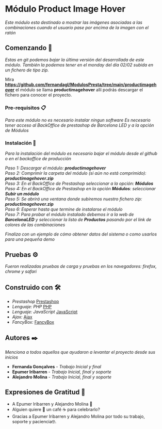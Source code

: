 # Módulo Product Image Hover

_Este módulo esta destinado a mostrar las imágenes asociadas a las combinaciones cuando el usuario pase por encima de la imagen con el ratón_

## Comenzando 🚀

_Estas en git podemos bajar la última versión del desarrollada de este módulo. También la podemos tener en el monday del día 02/02 subida en un fichero de tipo zip._

Mira **https://github.com/fernandagl/ModulosPresta/tree/main/productimagehover** el módulo se llama **productimagehover** allí podrás descargar el fichero para conocer el proyecto.


### Pre-requisitos 📋

_Para este módulo no es necesario instalar ningun software_
_Es necesario tener acceso al BackOffice de prestashop de Barcelona LED y a la opción de Módulos_


### Instalación 🔧

_Para la instalación del módulo es necesario bajar el módulo desde el github o en el backoffice de producción_

_Paso 1: Descargar el módulo: **productimagehover**_<br>
_Paso 2: Comprimir la carpeta del módulo (si aún no está comprimido): **productimagehover.zip**_<br>
_Paso 3: En el BackOffice de Prestashop seleccionar a la opción: **Módulos**_<br>
_Paso 4: En el BackOffice de Prestashop en la opción **Módulos**: seleccionar **Subir un módulo**_<br>
_Paso 5: Se abrirá una ventana donde subiremos nuestro fichero zip: **productimagehover.zip**_<br>
_Paso 6: Esperar hasta que termine de instalarse el módulo_<br>
_Paso 7: Para probar el módulo instalado debemos ir a la web de **BarcelonaLED** y seleccionar la lista de **Productos** pasando por el link de colores de las combinaciones_<br>


_Finaliza con un ejemplo de cómo obtener datos del sistema o como usarlos para una pequeña demo_

## Pruebas ⚙️

_Fueron realizadas pruebas de carga y pruebas en los navegadores: firefox, chrome y safari_


## Construido con 🛠️

* _Prestashop_ [Prestashop](https://devdocs.prestashop.com/) 
* _Lenguaje: PHP_ [PHP](https://www.php.net/manual/es/intro-whatis.php) 
* _Lenguaje: JavaScript_ [JavaScript](https://es.wikipedia.org/wiki/JavaScript) 
* _Ajax:_ [Ajax](https://formandocodigo.com/post/envio-de-formulario-por-ajax) 
* _FancyBox:_ [FancyBox](http://fancybox.net/) 

## Autores ✒️

_Menciona a todos aquellos que ayudaron a levantar el proyecto desde sus inicios_

* **Fernanda Gonçalves** - *Trabajo Inicial y final*
* **Epumer Iribarren** - *Trabajo Inicial, final y soporte*
* **Alejandro Molina** - *Trabajo Inicial, final y soporte*

## Expresiones de Gratitud 🎁

* A Epumer Iribarren y Alejandro Molina 📢
* Alguien quiere 🍺  un café ☕ para celebrarlo? 
* Gracias a Epumer Iribarren y Alejandro Molina por todo su trabajo, soporte y paciencia🤓.

